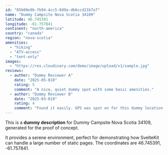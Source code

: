 ```yaml
---
id: "85b00e9b-fb94-4cc5-8d9a-db6ccd21b7a7"
name: "Dummy Campsite Nova Scotia 34109"
latitude: 46.745391
longitude: -61.757841
continent: "north-america"
country: "canada"
region: "nova-scotia"
amenities:
  - "hiking"
  - "ATV-access"
  - "tent-only"
images:
  - "https://res.cloudinary.com/demo/image/upload/v1/sample.jpg"
reviews:
  - author: "Dummy Reviewer A"
    date: "2025-05-010"
    rating: 5
    comment: "A nice, quiet dummy spot with some basic amenities."
  - author: "Dummy Reviewer B"
    date: "2025-03-019"
    rating: 4
    comment: "Found it easily. GPS was spot on for this dummy location."
---
```


This is a **dummy description** for Dummy Campsite Nova Scotia 34109, generated for the proof of concept.

It provides a serene environment, perfect for demonstrating how SvelteKit can handle a large number of static pages. The coordinates are 46.745391, -61.757841.
